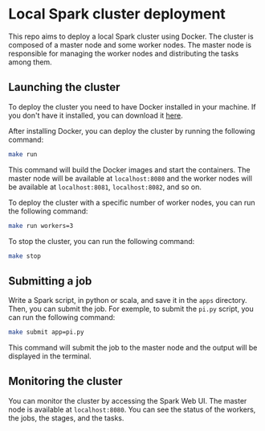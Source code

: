 # Local Spark cluster deployment

This repo aims to deploy a local Spark cluster using Docker. The cluster is composed of a master node and some worker nodes. The master node is responsible for managing the worker nodes and distributing the tasks among them.

## Launching the cluster

To deploy the cluster you need to have Docker installed in your machine. If you don't have it installed, you can download it [here](https://www.docker.com/products/docker-desktop).

After installing Docker, you can deploy the cluster by running the following command:

```bash
make run
```

This command will build the Docker images and start the containers. The master node will be available at `localhost:8080` and the worker nodes will be available at `localhost:8081`, `localhost:8082`, and so on.

To deploy the cluster with a specific number of worker nodes, you can run the following command:

```bash
make run workers=3
```

To stop the cluster, you can run the following command:

```bash
make stop
```

## Submitting a job

Write a Spark script, in python or scala, and save it in the `apps` directory. Then, you can submit the job. For exemple, to submit the `pi.py` script, you can run the following command:

```bash
make submit app=pi.py
```

This command will submit the job to the master node and the output will be displayed in the terminal.

## Monitoring the cluster

You can monitor the cluster by accessing the Spark Web UI. The master node is available at `localhost:8080`. You can see the status of the workers, the jobs, the stages, and the tasks.

